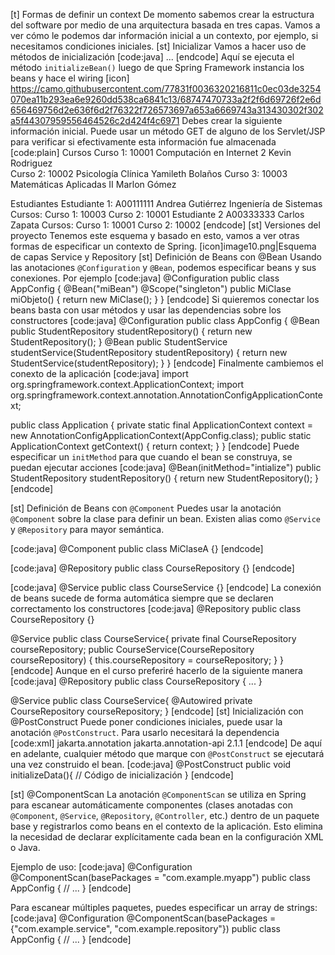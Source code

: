 [t] Formas de definir un context
De momento sabemos crear la estructura del software por medio de una arquitectura basada en tres capas. Vamos a ver cómo le podemos dar información inicial a un contexto, por ejemplo, si necesitamos condiciones iniciales.
[st] Inicializar
Vamos a hacer uso de métodos de inicialización
[code:java]
<bean id="objetoA" class="MiClaseA" init-method="initializeBean">
    ...
</bean>
[endcode]
Aquí se ejecuta el método `initializeBean()` luego de que Spring Framework instancia los beans y hace el wiring
[icon] https://camo.githubusercontent.com/77831f0036320216811c0ec03de3254070ea11b293ea6e9260dd538ca6841c13/68747470733a2f2f6d69726f2e6d656469756d2e636f6d2f76322f726573697a653a6669743a313430302f302a5f44307959556464526c2d424f4c6971
Debes crear la siguiente información inicial. Puede usar un método GET de alguno de los Servlet/JSP para verificar si efectivamente esta información fue almacenada
[code:plain]
Cursos
        Curso 1:
            10001
            Computación en Internet 2
            Kevin Rodriguez        
        Curso 2:
            10002
            Psicología Clínica
            Yamileth Bolaños
        Curso 3:
            10003
            Matemáticas Aplicadas II
            Marlon Gómez


Estudiantes
    Estudiante 1:
        A00111111
        Andrea Gutiérrez
        Ingeniería de Sistemas
        Cursos:
            Curso 1:
                10003
            Curso 2:
                10001
    Estudiante 2
        A00333333
        Carlos Zapata
        Cursos:
            Curso 1:
                10001
            Curso 2:
                10002
[endcode]
[st] Versiones del proyecto
Tenemos este esquema y basado en esto, vamos a ver otras formas de especificar un contexto de Spring.
[icon]image10.png|Esquema de capas Service y Repository
[st] Definición de Beans con @Bean
Usando las anotaciones `@Configuration` y `@Bean`, podemos especificar beans y sus conexiones. Por ejemplo
[code:java]
@Configuration
public class AppConfig {
    @Bean("miBean")
    @Scope("singleton") 
    public MiClase miObjeto() {
        return new MiClase();
    }
}
[endcode]
Si quieremos conectar los beans basta con usar métodos y usar las dependencias sobre los constructores
[code:java]
@Configuration
public class AppConfig {
    @Bean
    public StudentRepository studentRepository() {
        return new StudentRepository();
    }
    @Bean
    public StudentService studentService(StudentRepository studentRepository) {
        return new StudentService(studentRepository);
    }
}
[endcode]
Finalmente cambiemos el conexto de la aplicación
[code:java]
import org.springframework.context.ApplicationContext;
import org.springframework.context.annotation.AnnotationConfigApplicationContext;

public class Application {
    private static final ApplicationContext context = new AnnotationConfigApplicationContext(AppConfig.class);
    public static ApplicationContext getContext() {
        return context;
    }
}
[endcode]
Puede especificar un `initMethod` para que cuando el bean se construya, se puedan ejecutar acciones
[code:java]
@Bean(initMethod="intialize")
public StudentRepository studentRepository() {
    return new StudentRepository();
}
[endcode]

[st] Definición de Beans con `@Component`
Puedes usar la anotación `@Component` sobre la clase para definir un bean. Existen alias como `@Service` y `@Repository` para mayor semántica.

[code:java]
@Component
public class MiClaseA {}
[endcode]

[code:java]
@Repository
public class CourseRepository {}
[endcode]

[code:java]
@Service
public class CourseService {}
[endcode]
La conexión de beans sucede de forma automática siempre que se declaren correctamento los constructores
[code:java]
@Repository
public class CourseRepository {}

@Service
public class CourseService{
    private final CourseRepository courseRepository;
    public CourseService(CourseRepository courseRepository) {
        this.courseRepository = courseRepository;
    }
}
[endcode]
Aunque en el curso preferiré hacerlo de la siguiente manera
[code:java]
@Repository
public class CourseRepository {
    ...
}

@Service
public class CourseService{
    @Autowired
    private CourseRepository courseRepository;
}
[endcode]
[st] Inicialización con @PostConstruct
Puede poner condiciones iniciales, puede usar la anotación `@PostConstruct`. Para usarlo necesitará la dependencia
[code:xml]
<dependency>
    <groupId>jakarta.annotation</groupId>
    <artifactId>jakarta.annotation-api</artifactId>
    <version>2.1.1</version>
</dependency>
[endcode]
De aquí en adelante, cualquier método que marque con `@PostConstruct` se ejecutará una vez construido el bean.
[code:java]
@PostConstruct
public void initializeData(){
    // Código de inicialización
}
[endcode]

[st] @ComponentScan
La anotación `@ComponentScan` se utiliza en Spring para escanear automáticamente componentes (clases anotadas con `@Component`, `@Service`, `@Repository`, `@Controller`, etc.) dentro de un paquete base y registrarlos como beans en el contexto de la aplicación. Esto elimina la necesidad de declarar explícitamente cada bean en la configuración XML o Java.

Ejemplo de uso:
[code:java]
@Configuration
@ComponentScan(basePackages = "com.example.myapp")
public class AppConfig {
    // ...
}
[endcode]

Para escanear múltiples paquetes, puedes especificar un array de strings:
[code:java]
@Configuration
@ComponentScan(basePackages = {"com.example.service", "com.example.repository"})
public class AppConfig {
    // ...
}
[endcode]